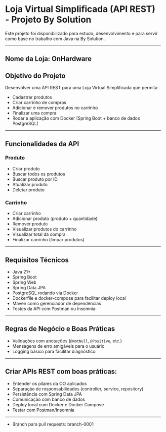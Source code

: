 # Loja Virtual Simplificada (API REST) - Projeto By Solution

Este projeto foi disponibilizado para estudo, desenvolvimento e para servir como base no trabalho com Java na By Solution.

---

## Nome da Loja: **OnHardware**

## Objetivo do Projeto

Desenvolver uma API REST para uma Loja Virtual Simplificada que permita:

- Cadastrar produtos
- Criar carrinho de compras
- Adicionar e remover produtos no carrinho
- Finalizar uma compra
- Rodar a aplicação com Docker (Spring Boot + banco de dados PostgreSQL)

---

## Funcionalidades da API

### Produto

- Criar produto
- Buscar todos os produtos
- Buscar produto por ID
- Atualizar produto
- Deletar produto

### Carrinho

- Criar carrinho
- Adicionar produto (produto + quantidade)
- Remover produto
- Visualizar produtos do carrinho
- Visualizar total da compra
- Finalizar carrinho (limpar produtos)

---

## Requisitos Técnicos

- Java 21+
- Spring Boot
- Spring Web
- Spring Data JPA
- PostgreSQL rodando via Docker
- Dockerfile e docker-compose para facilitar deploy local
- Maven como gerenciador de dependências
- Testes da API com Postman ou Insomnia

---

## Regras de Negócio e Boas Práticas

- Validações com anotações (`@NotNull`, `@Positive`, etc.)
- Mensagens de erro amigáveis para o usuário
- Logging básico para facilitar diagnóstico

---

## Criar APIs REST com boas práticas:

- Entender os pilares da OO aplicados
- Separação de responsabilidades (controller, service, repository)
- Persistência com Spring Data JPA
- Comunicação com banco de dados
- Deploy local com Docker e Docker Compose
- Testar com Postman/Insomnia

---

- Branch para pull requests: branch-0001
